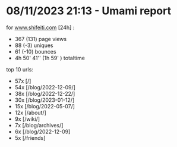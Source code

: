 # 08/11/2023 21:13 - Umami report
for www.shifeiti.com [24h] :

 - 367 (131) page views
 - 88 (-3) uniques
 - 61 (-10) bounces
 - 4h 50' 41'' (1h 59' ) totaltime


top 10 urls:
 - 57x [/]
 - 54x [/blog/2022-12-09/]
 - 38x [/blog/2022-12-22/]
 - 30x [/blog/2023-01-12/]
 - 15x [/blog/2022-05-07/]
 - 12x [/about/]
 - 9x [/wiki/]
 - 7x [/blog/archives/]
 - 6x [/blog/2022-12-09]
 - 5x [/friends]


